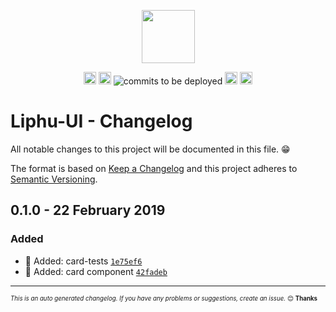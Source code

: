 <p align="center"><a href="https://github.com/LiphuCL/liphu-ui"><img width="85px" src="https://avatars3.githubusercontent.com/u/44595172?s=400&u=e713dde8a32c8b9f4da44c218962a1bc26ea746c&v=4" /></a></p>

<p align="center">
<a href="https://travis-ci.com/LiphuCL/liphu-ui"><img src="https://img.shields.io/travis/com/LiphuCL/liphu-ui/master.svg?&style=flat&colorB=16CD97" alt="build status" height="20"></a>
<a href="https://github.com/LiphuCL/liphu-ui/issues"><img src="https://img.shields.io/github/issues/LiphuCL/liphu-ui.svg?&style=flat&colorB=fabe46" alt="issues open" height="20"></a>
<img src="https://img.shields.io/badge/commits%20to%20be%20deployed-4-3b79db.svg" alt="commits to be deployed">
<a href="https://www.npmjs.com/package/@liphu/liphu-ui"><img src="https://img.shields.io/npm/v/@liphu/liphu-ui.svg?colorB=3b79db" alt="npm version" height="20"></a>
<a href="https://opensource.org/licenses/MIT"><img src="https://img.shields.io/badge/license-MIT-3f51b5.svg" alt="license" height="20"></a>
</p>

# Liphu-UI - Changelog

All notable changes to this project will be documented in this file. :grin:

The format is based on [Keep a Changelog](http://keepachangelog.com/en/1.0.0/)
and this project adheres to [Semantic Versioning](http://semver.org/spec/v2.0.0.html).

## 0.1.0 - 22 February 2019

### Added

- :star2: Added: card-tests [`1e75ef6`](https://github.com/LiphuCL/liphu-ui/commit/1e75ef67be7e199a4bace73ea8796c7302de499e)
- :star2: Added: card component [`42fadeb`](https://github.com/LiphuCL/liphu-ui/commit/42fadebd354385d20afc698f8f3ad48b920901aa)

---
<sub><sup>*This is an auto generated changelog. If you have any problems or suggestions, create an issue.* :blush: **Thanks** </sub></sup>